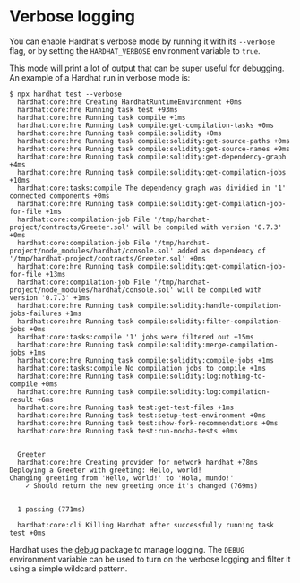 # Verbose logging

You can enable Hardhat's verbose mode by running it with its `--verbose` flag, or by setting the `HARDHAT_VERBOSE` environment variable to `true`.

This mode will print a lot of output that can be super useful for debugging. An example of a Hardhat run in verbose mode is:

```
$ npx hardhat test --verbose
  hardhat:core:hre Creating HardhatRuntimeEnvironment +0ms
  hardhat:core:hre Running task test +93ms
  hardhat:core:hre Running task compile +1ms
  hardhat:core:hre Running task compile:get-compilation-tasks +0ms
  hardhat:core:hre Running task compile:solidity +0ms
  hardhat:core:hre Running task compile:solidity:get-source-paths +0ms
  hardhat:core:hre Running task compile:solidity:get-source-names +9ms
  hardhat:core:hre Running task compile:solidity:get-dependency-graph +4ms
  hardhat:core:hre Running task compile:solidity:get-compilation-jobs +10ms
  hardhat:core:tasks:compile The dependency graph was dividied in '1' connected components +0ms
  hardhat:core:hre Running task compile:solidity:get-compilation-job-for-file +1ms
  hardhat:core:compilation-job File '/tmp/hardhat-project/contracts/Greeter.sol' will be compiled with version '0.7.3' +0ms
  hardhat:core:compilation-job File '/tmp/hardhat-project/node_modules/hardhat/console.sol' added as dependency of '/tmp/hardhat-project/contracts/Greeter.sol' +0ms
  hardhat:core:hre Running task compile:solidity:get-compilation-job-for-file +13ms
  hardhat:core:compilation-job File '/tmp/hardhat-project/node_modules/hardhat/console.sol' will be compiled with version '0.7.3' +1ms
  hardhat:core:hre Running task compile:solidity:handle-compilation-jobs-failures +1ms
  hardhat:core:hre Running task compile:solidity:filter-compilation-jobs +0ms
  hardhat:core:tasks:compile '1' jobs were filtered out +15ms
  hardhat:core:hre Running task compile:solidity:merge-compilation-jobs +1ms
  hardhat:core:hre Running task compile:solidity:compile-jobs +1ms
  hardhat:core:tasks:compile No compilation jobs to compile +1ms
  hardhat:core:hre Running task compile:solidity:log:nothing-to-compile +0ms
  hardhat:core:hre Running task compile:solidity:log:compilation-result +6ms
  hardhat:core:hre Running task test:get-test-files +1ms
  hardhat:core:hre Running task test:setup-test-environment +0ms
  hardhat:core:hre Running task test:show-fork-recommendations +0ms
  hardhat:core:hre Running task test:run-mocha-tests +0ms


  Greeter
  hardhat:core:hre Creating provider for network hardhat +78ms
Deploying a Greeter with greeting: Hello, world!
Changing greeting from 'Hello, world!' to 'Hola, mundo!'
    ✓ Should return the new greeting once it's changed (769ms)


  1 passing (771ms)

  hardhat:core:cli Killing Hardhat after successfully running task test +0ms
```

Hardhat uses the [debug](https://github.com/visionmedia/debug) package to manage logging. The `DEBUG` environment variable can be used to turn on the verbose logging and filter it using a simple wildcard pattern.
